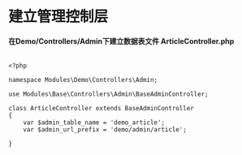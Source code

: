 # 建立管理控制层

#### 在Demo/Controllers/Admin下建立数据表文件 ArticleController.php

```

<?php

namespace Modules\Demo\Controllers\Admin;

use Modules\Base\Controllers\Admin\BaseAdminController;

class ArticleController extends BaseAdminController
{
    var $admin_table_name = 'demo_article';
    var $admin_url_prefix = 'demo/admin/article';

}
```


